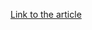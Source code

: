 [Link to the article](https://blog.reversinglabs.com/blog/smash-and-grab-astralocker-2-pushes-ransomware-direct-from-office-docs)

